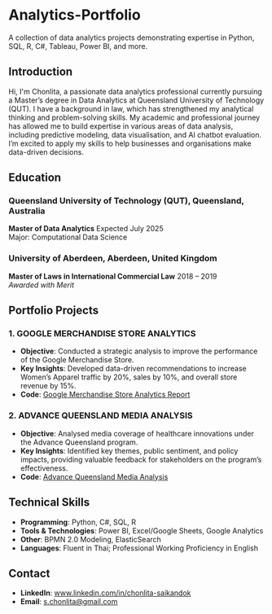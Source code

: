 # Analytics-Portfolio
A collection of data analytics projects demonstrating expertise in Python, SQL, R, C#, Tableau, Power BI, and more.

## Introduction

Hi, I'm Chonlita, a passionate data analytics professional currently pursuing a Master’s degree in Data Analytics at Queensland University of Technology (QUT). I have a background in law, which has strengthened my analytical thinking and problem-solving skills. My academic and professional journey has allowed me to build expertise in various areas of data analysis, including predictive modeling, data visualisation, and AI chatbot evaluation. I’m excited to apply my skills to help businesses and organisations make data-driven decisions.

## Education

### Queensland University of Technology (QUT), Queensland, Australia  
**Master of Data Analytics**
Expected July 2025  
Major: Computational Data Science

### University of Aberdeen, Aberdeen, United Kingdom  
**Master of Laws in International Commercial Law**
2018 – 2019  
*Awarded with Merit*  

## Portfolio Projects

### 1. GOOGLE MERCHANDISE STORE ANALYTICS  
- **Objective**: Conducted a strategic analysis to improve the performance of the Google Merchandise Store.  
- **Key Insights**: Developed data-driven recommendations to increase Women’s Apparel traffic by 20%, sales by 10%, and overall store revenue by 15%.  
- **Code**: [Google Merchandise Store Analytics Report](https://github.com/chonlita/Analytics-Portfolio/blob/main/Google%20Analytics/Reports/Google%20Merchandise%20Store%20Analytics%20Report.pdf)

### 2. ADVANCE QUEENSLAND MEDIA ANALYSIS  
- **Objective**: Analysed media coverage of healthcare innovations under the Advance Queensland program.  
- **Key Insights**: Identified key themes, public sentiment, and policy impacts, providing valuable feedback for stakeholders on the program’s effectiveness.  
- **Code**: [Advance Queensland Media Analysis](https://github.com/chonlita/Analytics-Portfolio/tree/6a4f4f36faad30534e663da49f577aff9cff16c3/Python%20Projects)

## Technical Skills

- **Programming**: Python, C#, SQL, R  
- **Tools & Technologies**: Power BI, Excel/Google Sheets, Google Analytics  
- **Other**: BPMN 2.0 Modeling, ElasticSearch  
- **Languages**: Fluent in Thai; Professional Working Proficiency in English  

## Contact

- **LinkedIn**: www.linkedin.com/in/chonlita-saikandok
- **Email**: s.chonlita@gmail.com
